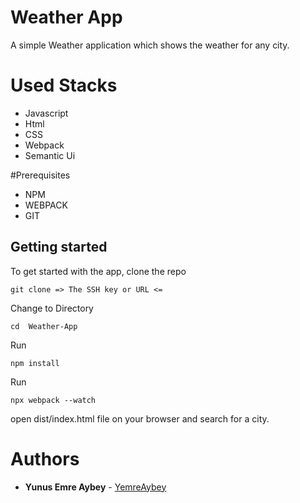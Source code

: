 # Weather App

A simple Weather application which shows the weather for any city.

# Used Stacks

- Javascript
- Html
- CSS
- Webpack
- Semantic Ui

#Prerequisites

- NPM
- WEBPACK
- GIT

## Getting started

To get started with the app, clone the repo

```
git clone => The SSH key or URL <=
```

Change to Directory

```
cd  Weather-App
```

Run

```
npm install
```

Run

```
npx webpack --watch
```

open dist/index.html file on your browser and search for a city.

# Authors

- **Yunus Emre Aybey** - [YemreAybey](https://github.com/YemreAybey)
